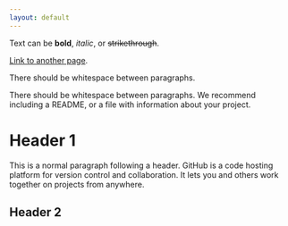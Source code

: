 ```yaml
---
layout: default
---
```


Text can be **bold**, _italic_, or ~~strikethrough~~.

[Link to another page](./README.MD).

There should be whitespace between paragraphs.

There should be whitespace between paragraphs. We recommend including a README, or a file with information about your project.

# Header 1

This is a normal paragraph following a header. GitHub is a code hosting platform for version control and collaboration. It lets you and others work together on projects from anywhere.

## Header 2
